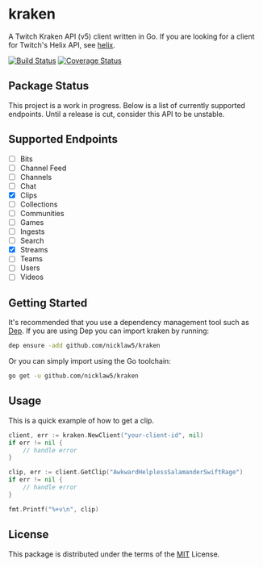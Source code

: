 # kraken

A Twitch Kraken API (v5) client written in Go. If you are looking for a client for Twitch's Helix API, see [helix](https://github.com/nicklaw5/helix).

[![Build Status](https://travis-ci.org/nicklaw5/kraken.svg?branch=master)](https://travis-ci.org/nicklaw5/kraken)
[![Coverage Status](https://coveralls.io/repos/github/nicklaw5/kraken/badge.svg)](https://coveralls.io/github/nicklaw5/kraken)

## Package Status

This project is a work in progress. Below is a list of currently supported endpoints. Until a release is cut, consider this API to be unstable.

## Supported Endpoints

- [ ] Bits
- [ ] Channel Feed
- [ ] Channels
- [ ] Chat
- [x] Clips
- [ ] Collections
- [ ] Communities
- [ ] Games
- [ ] Ingests
- [ ] Search
- [x] Streams
- [ ] Teams
- [ ] Users
- [ ] Videos

## Getting Started

It's recommended that you use a dependency management tool such as [Dep](https://github.com/golang/dep). If you are using Dep you can import kraken by running:

```bash
dep ensure -add github.com/nicklaw5/kraken
```

Or you can simply import using the Go toolchain:

```bash
go get -u github.com/nicklaw5/kraken
```

## Usage

This is a quick example of how to get a clip.

```go
client, err := kraken.NewClient("your-client-id", nil)
if err != nil {
    // handle error
}

clip, err := client.GetClip("AwkwardHelplessSalamanderSwiftRage")
if err != nil {
    // handle error
}

fmt.Printf("%+v\n", clip)
```

## License

This package is distributed under the terms of the [MIT](License) License.
